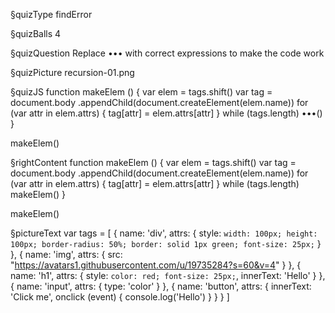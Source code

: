 §quizType
findError

§quizBalls
4

§quizQuestion
Replace ••• with correct expressions to make the code work


§quizPicture
recursion-01.png



§quizJS
function makeElem () {
  var elem = tags.shift()
  var tag = document.body
    .appendChild(document.createElement(elem.name))
    for (var attr in elem.attrs) {
      tag[attr] = elem.attrs[attr]
    }
    while (tags.length) •••()
}

makeElem()



§rightContent
function makeElem () {
  var elem = tags.shift()
  var tag = document.body
    .appendChild(document.createElement(elem.name))
    for (var attr in elem.attrs) {
      tag[attr] = elem.attrs[attr]
    }
    while (tags.length) makeElem()
}

makeElem()



§pictureText
var tags = [
  {
    name: 'div',
    attrs: {
      style: `
        width: 100px;
        height: 100px;
        border-radius: 50%;
        border: solid 1px green;
        font-size: 25px;
      `
    }
  },
  {
    name: 'img',
    attrs: {
      src: "https://avatars1.githubusercontent.com/u/19735284?s=60&v=4"
    }
  },
  {
    name: 'h1',
    attrs: {
      style: `color: red; font-size: 25px;`,
      innerText: 'Hello'
    }
  },
  {
    name: 'input',
    attrs: {
      type: 'color'
    }
  },
  {
    name: 'button',
    attrs: {
      innerText: 'Click me',
      onclick (event) {
        console.log('Hello')
      }
    }
  }
]
